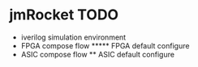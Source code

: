 # jmRocket TODO
* iverilog simulation environment
* FPGA compose flow
***** FPGA default configure
* ASIC compose flow
** ASIC default configure

